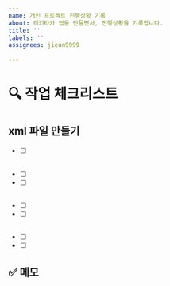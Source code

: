```yaml
---
name: 개인 프로젝트 진행상황 기록
about: 티키타카 앱을 만들면서, 진행상황을 기록합니다.
title: ''
labels: ''
assignees: jieun9999

---
```

# 🔍 작업 체크리스트 
## xml 파일 만들기
- [ ] 

## 
- [ ] 
- [ ] 

## 
- [ ] 
- [ ] 

##
- [ ] 
- [ ] 



## ✅ 메모
